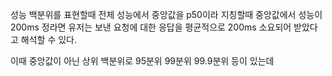 성능 백분위를 표현할때 전체 성능에서 중앙값을 p50이라 지칭할때 중앙값에서 성능이 200ms 정라면 유저는 보낸 요청에 대한 응답을 평균적으로 200ms 소요되어  받았다고 해석할 수 있다.

이때 중앙값이 아닌 상위 백분위로 95분위 99분위 99.9분위 등이 있는데 